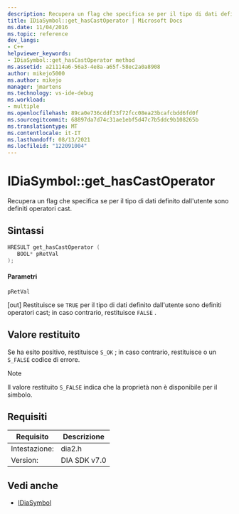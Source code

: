 ```yaml
---
description: Recupera un flag che specifica se per il tipo di dati definito dall'utente sono definiti operatori cast.
title: IDiaSymbol::get_hasCastOperator | Microsoft Docs
ms.date: 11/04/2016
ms.topic: reference
dev_langs:
- C++
helpviewer_keywords:
- IDiaSymbol::get_hasCastOperator method
ms.assetid: a21114a6-56a3-4e8a-a65f-58ec2a0a8908
author: mikejo5000
ms.author: mikejo
manager: jmartens
ms.technology: vs-ide-debug
ms.workload:
- multiple
ms.openlocfilehash: 89ca0e736cddf33f72fcc08ea23bcafcbdd6fd0f
ms.sourcegitcommit: 68897da7d74c31ae1ebf5d47c7b5ddc9b108265b
ms.translationtype: MT
ms.contentlocale: it-IT
ms.lasthandoff: 08/13/2021
ms.locfileid: "122091004"
---
```

# <a name="idiasymbolget_hascastoperator"></a>IDiaSymbol::get_hasCastOperator
Recupera un flag che specifica se per il tipo di dati definito dall'utente sono definiti operatori cast.

## <a name="syntax"></a>Sintassi

```C++
HRESULT get_hasCastOperator ( 
   BOOL* pRetVal
);
```

#### <a name="parameters"></a>Parametri
 `pRetVal`

[out] Restituisce se `TRUE` per il tipo di dati definito dall'utente sono definiti operatori cast; in caso contrario, restituisce `FALSE` .

## <a name="return-value"></a>Valore restituito
 Se ha esito positivo, restituisce `S_OK` ; in caso contrario, restituisce o un `S_FALSE` codice di errore.

> [!NOTE]
> Il valore restituito `S_FALSE` indica che la proprietà non è disponibile per il simbolo.

## <a name="requirements"></a>Requisiti

|Requisito|Descrizione|
|-----------------|-----------------|
|Intestazione:|dia2.h|
|Version:|DIA SDK v7.0|

## <a name="see-also"></a>Vedi anche
- [IDiaSymbol](../../debugger/debug-interface-access/idiasymbol.md)
